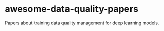 # awesome-data-quality-papers
Papers about training data quality management for deep learning models.

